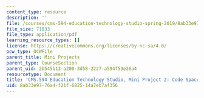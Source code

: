 ```yaml
---
content_type: resource
description: ''
file: /courses/cms-594-education-technology-studio-spring-2019/8ab33e9776a4f21f682514a7eb7af356_MITCMS_594S19_mini2_codespace.pdf
file_size: 71833
file_type: application/pdf
learning_resource_types: []
license: https://creativecommons.org/licenses/by-nc-sa/4.0/
ocw_type: OCWFile
parent_title: Mini Projects
parent_type: CourseSection
parent_uid: 2b545b13-a200-3d58-2227-a594f59e26a4
resourcetype: Document
title: 'CMS.594 Education Technology Studio, Mini Project 2: Code Space'
uid: 8ab33e97-76a4-f21f-6825-14a7eb7af356
---
```

